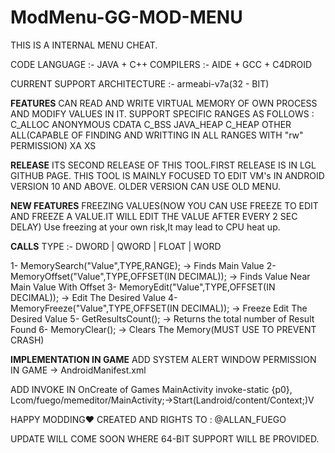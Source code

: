 # ModMenu-GG-MOD-MENU

THIS IS A INTERNAL MENU CHEAT.

CODE LANGUAGE :- JAVA + C++
COMPILERS :- AIDE + GCC + C4DROID

CURRENT SUPPORT ARCHITECTURE :- armeabi-v7a(32 - BIT)

**FEATURES**
CAN READ AND WRITE VIRTUAL MEMORY OF OWN PROCESS AND MODIFY VALUES IN IT.
SUPPORT SPECIFIC RANGES AS FOLLOWS :
C_ALLOC
ANONYMOUS
CDATA
C_BSS
JAVA_HEAP
C_HEAP
OTHER
ALL(CAPABLE OF FINDING AND WRITTING IN ALL RANGES WITH "rw" PERMISSION)
XA
XS

**RELEASE**
ITS SECOND RELEASE OF THIS TOOL.FIRST RELEASE IS IN LGL GITHUB PAGE.
THIS TOOL IS MAINLY FOCUSED TO EDIT VM's IN ANDROID VERSION 10 AND ABOVE.
OLDER VERSION CAN USE OLD MENU.

**NEW FEATURES**
FREEZING VALUES(NOW YOU CAN USE FREEZE TO EDIT AND FREEZE A VALUE.IT WILL EDIT THE VALUE AFTER EVERY 2 SEC DELAY)
Use freezing at your own risk,It may lead to CPU heat up.

**CALLS**
TYPE :- DWORD | QWORD | FLOAT | WORD

1- MemorySearch("Value",TYPE,RANGE); -> Finds Main Value
2- MemoryOffset("Value",TYPE,OFFSET(IN DECIMAL)); -> Finds Value Near Main Value With Offset
3- MemoryEdit("Value",TYPE,OFFSET(IN DECIMAL)); -> Edit The Desired Value
4- MemoryFreeze("Value",TYPE,OFFSET(IN DECIMAL)); -> Freeze Edit The Desired Value
5- GetResultsCount(); -> Returns the total number of Result Found
6- MemoryClear(); -> Clears The Memory(MUST USE TO PREVENT CRASH)

**IMPLEMENTATION IN GAME**
ADD SYSTEM ALERT WINDOW PERMISSION IN GAME -> AndroidManifest.xml

ADD INVOKE IN OnCreate of Games MainActivity
invoke-static {p0}, Lcom/fuego/memeditor/MainActivity;->Start(Landroid/content/Context;)V

HAPPY MODDING❤️
CREATED AND RIGHTS TO : @ALLAN_FUEGO

UPDATE WILL COME SOON WHERE 64-BIT SUPPORT WILL BE PROVIDED.
